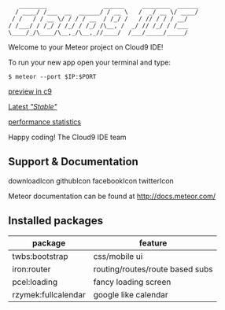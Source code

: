 
       ________                ______     ________  ______
      / ____/ /___  __  ______/ / __ \   /  _/ __ \/ ____/
     / /   / / __ \/ / / / __  / /_/ /   / // / / / __/
    / /___/ / /_/ / /_/ / /_/ /\__, /  _/ // /_/ / /___
    \____/_/\____/\__,_/\__,_//____/  /___/_____/_____/


Welcome to your Meteor project on Cloud9 IDE!

To run your new app open your terminal and type:

    $ meteor --port $IP:$PORT

[preview in c9](https://intheshop-laureatets.c9.io/ "preview")

[Latest *"Stable"*](http://intheshop.meteor.com/ "Try  it")

[performance statistics](https://ui.kadira.io/ "perfmon(requires login)")

Happy coding!
The Cloud9 IDE team

## Support & Documentation

downloadIcon githubIcon facebookIcon twitterIcon

Meteor documentation can be found at http://docs.meteor.com/

## Installed packages
|package            |feature                        |
|-------------------|-------------------------------|
|twbs:bootstrap     |css/mobile ui                  |
|iron:router        |routing/routes/route based subs|
|pcel:loading       |fancy loading screen           |
|rzymek:fullcalendar|google like calendar           |